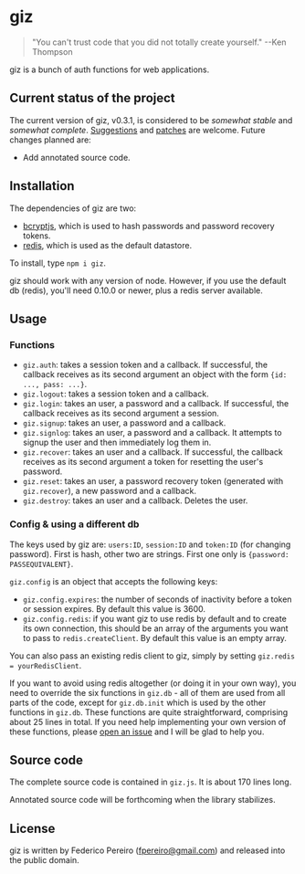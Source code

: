 # giz

> "You can't trust code that you did not totally create yourself." --Ken Thompson

giz is a bunch of auth functions for web applications.

## Current status of the project

The current version of giz, v0.3.1, is considered to be *somewhat stable* and *somewhat complete*. [Suggestions](https://github.com/fpereiro/giz/issues) and [patches](https://github.com/fpereiro/giz/pulls) are welcome. Future changes planned are:

- Add annotated source code.

## Installation

The dependencies of giz are two:

- [bcryptjs](https://github.com/dcodeio/bcrypt.js), which is used to hash passwords and password recovery tokens.
- [redis](https://github.com/NodeRedis/node_redis), which is used as the default datastore.

To install, type `npm i giz`.

giz should work with any version of node. However, if you use the default db (redis), you'll need 0.10.0 or newer, plus a redis server available.

## Usage

### Functions

- `giz.auth`: takes a session token and a callback. If successful, the callback receives as its second argument an object with the form `{id: ..., pass: ...}`.
- `giz.logout`: takes a session token and a callback.
- `giz.login`: takes an user, a password and a callback. If successful, the callback receives as its second argument a session.
- `giz.signup`: takes an user, a password and a callback.
- `giz.signlog`: takes an user, a password and a callback. It attempts to signup the user and then immediately log them in.
- `giz.recover`: takes an user and a callback. If successful, the callback receives as its second argument a token for resetting the user's password.
- `giz.reset`: takes an user, a password recovery token (generated with `giz.recover`), a new password and a callback.
- `giz.destroy`: takes an user and a callback. Deletes the user.

### Config & using a different db

The keys used by giz are: `users:ID`, `session:ID` and `token:ID` (for changing password). First is hash, other two are strings. First one only is `{password: PASSEQUIVALENT}`.

`giz.config` is an object that accepts the following keys:

- `giz.config.expires`: the number of seconds of inactivity before a token or session expires. By default this value is 3600.
- `giz.config.redis`: if you want giz to use redis by default and to create its own connection, this should be an array of the arguments you want to pass to `redis.createClient`. By default this value is an empty array.

You can also pass an existing redis client to giz, simply by setting `giz.redis = yourRedisClient`.

If you want to avoid using redis altogether (or doing it in your own way), you need to override the six functions in `giz.db` - all of them are used from all parts of the code, except for `giz.db.init` which is used by the other functions in `giz.db`. These functions are quite straightforward, comprising about 25 lines in total. If you need help implementing your own version of these functions, please [open an issue](https://github.com/fpereiro/giz/issues) and I will be glad to help you.

## Source code

The complete source code is contained in `giz.js`. It is about 170 lines long.

Annotated source code will be forthcoming when the library stabilizes.

## License

giz is written by Federico Pereiro (fpereiro@gmail.com) and released into the public domain.
